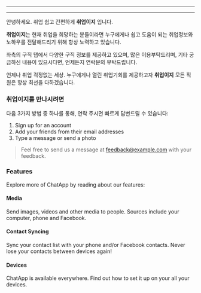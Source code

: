 
---

---

안녕하세요. 취업 쉽고 간편하게 **취업이지** 입니다.

**취업이지**는 현재 취업을 희망하는 분들이라면 누구에게나
쉽고 도움이 되는 취업정보와 노하우를 전달해드리기 위해 항상 노력하고 있습니다.

좌측의 구직 탭에서 다양한 구직 정보를 제공하고 있으며, 많은 이용부탁드리며, 기타 궁금하신 내용이 있으시다면, 언제든지 연락문의 부탁드립니다.

언제나 취업 걱정없는 세상. 누구에게나 열린 취업기회를 제공하고자 **취업이지** 모든 직원은 항상 최선을 다하겠습니다.

### 취업이지를 만나시려면

다음 3가지 방법 중 하나를 통해, 연락 주시면 빠르게 답변드릴 수 있습니다:

1. Sign up for an account
2. Add your friends from their email addresses
3. Type a message or send a photo

> Feel free to send us a message at [feedback@example.com](mailto:feedback@example.com) with your feedback.

### Features

Explore more of ChatApp by reading about our features:

#### Media

Send images, videos and other media to people. Sources include your computer, phone and Facebook.

#### Contact Syncing

Sync your contact list with your phone and/or Facebook contacts. Never lose your contacts between devices again!

#### Devices

ChatApp is available everywhere. Find out how to set it up on your all your devices.
